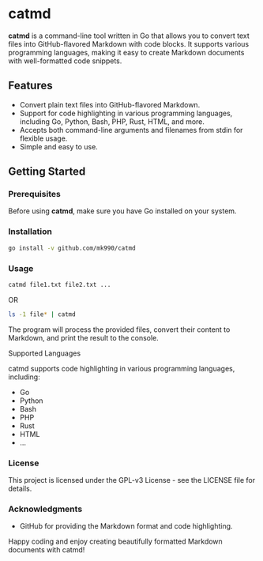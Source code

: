 # catmd

**catmd** is a command-line tool written in Go that allows you to convert text files into GitHub-flavored Markdown with code blocks. It supports various programming languages, making it easy to create Markdown documents with well-formatted code snippets.

## Features

- Convert plain text files into GitHub-flavored Markdown.
- Support for code highlighting in various programming languages, including Go, Python, Bash, PHP, Rust, HTML, and more.
- Accepts both command-line arguments and filenames from stdin for flexible usage.
- Simple and easy to use.

## Getting Started

### Prerequisites

Before using **catmd**, make sure you have Go installed on your system.

### Installation

```bash
go install -v github.com/mk990/catmd
```

### Usage

```bash
catmd file1.txt file2.txt ...
```

OR

```bash
ls -1 file* | catmd
```

The program will process the provided files, convert their content to Markdown, and print the result to the console.

Supported Languages

catmd supports code highlighting in various programming languages, including:

- Go
- Python
- Bash
- PHP
- Rust
- HTML
- ...

### License

This project is licensed under the GPL-v3 License - see the LICENSE file for details.

### Acknowledgments

- GitHub for providing the Markdown format and code highlighting.

Happy coding and enjoy creating beautifully formatted Markdown documents with catmd!
